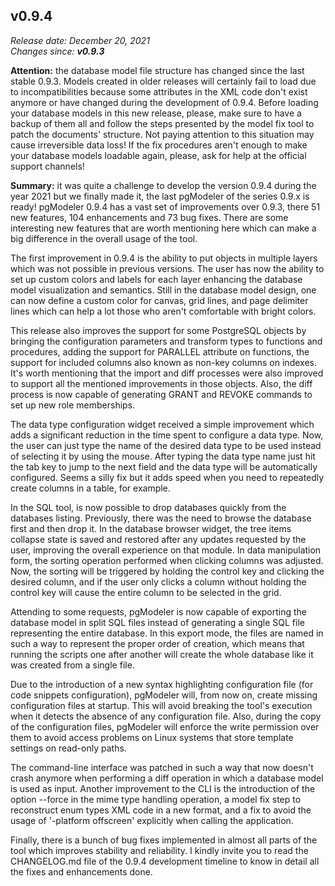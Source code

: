 v0.9.4
------

<em>Release date: December 20, 2021</em><br/>
<em>Changes since: <strong>v0.9.3</strong></em><br/>

<strong>Attention:</strong> the database model file structure has changed since the last stable 0.9.3. Models created in older releases will certainly fail to load due to incompatibilities because some attributes in the XML code don't exist anymore or have changed during the development of 0.9.4. Before loading your database models in this new release, please, make sure to have a backup of them all and follow the steps presented by the model fix tool to patch the documents' structure. Not paying attention to this situation may cause irreversible data loss! If the fix procedures aren't enough to make your database models loadable again, please, ask for help at the official support channels! <br/>

<strong>Summary:</strong> it was quite a challenge to develop the version 0.9.4 during the year 2021 but we finally made it, the last pgModeler of the series 0.9.x is ready! pgModeler 0.9.4 has a vast set of improvements over 0.9.3, there 51 new features, 104 enhancements and 73 bug fixes. There are some interesting new features that are worth mentioning here which can make a big difference in the overall usage of the tool. 

The first improvement in 0.9.4 is the ability to put objects in multiple layers which was not possible in previous versions. The user has now the ability to set up custom colors and labels for each layer enhancing the database model visualization and semantics. Still in the database model design, one can now define a custom color for canvas, grid lines, and page delimiter lines which can help a lot those who aren't comfortable with bright colors.

This release also improves the support for some PostgreSQL objects by bringing the configuration parameters and transform types to functions and procedures, adding the support for PARALLEL attribute on functions, the support for included columns also known as non-key columns on indexes. It's worth mentioning that the import and diff processes were also improved to support all the mentioned improvements in those objects. Also, the diff process is now capable of generating GRANT and REVOKE commands to set up new role memberships.

The data type configuration widget received a simple improvement which adds a significant reduction in the time spent to configure a data type. Now, the user can just type the name of the desired data type to be used instead of selecting it by using the mouse. After typing the data type name just hit the tab key to jump to the next field and the data type will be automatically configured. Seems a silly fix but it adds speed when you need to repeatedly create columns in a table, for example.

In the SQL tool, is now possible to drop databases quickly from the databases listing. Previously, there was the need to browse the database first and then drop it. In the database browser widget, the tree items collapse state is saved and restored after any updates requested by the user, improving the overall experience on that module. In data manipulation form, the sorting operation performed when clicking columns was adjusted. Now, the sorting will be triggered by holding the control key and clicking the desired column, and if the user only clicks a column without holding the control key will cause the entire column to be selected in the grid. 

Attending to some requests, pgModeler is now capable of exporting the database model in split SQL files instead of generating a single SQL file representing the entire database. In this export mode, the files are named in such a way to represent the proper order of creation, which means that running the scripts one after another will create the whole database like it was created from a single file.

Due to the introduction of a new syntax highlighting configuration file (for code snippets configuration), pgModeler will, from now on, create missing configuration files at startup. This will avoid breaking the tool's execution when it detects the absence of any configuration file. Also, during the copy of the configuration files, pgModeler will enforce the write permission over them to avoid access problems on Linux systems that store template settings on read-only paths.

The command-line interface was patched in such a way that now doesn't crash anymore when performing a diff operation in which a database model is used as input. Another improvement to the CLI is the introduction of the option --force in the mime type handling operation, a model fix step to reconstruct enum types XML code in a new format, and a fix to avoid the usage of '-platform offscreen' explicitly when calling the application.

Finally, there is a bunch of bug fixes implemented in almost all parts of the tool which improves stability and reliability. I kindly invite you to read the CHANGELOG.md file of the 0.9.4 development timeline to know in detail all the fixes and enhancements done.
